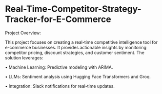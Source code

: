 # Real-Time-Competitor-Strategy-Tracker-for-E-Commerce

Project Overview:

This project focuses on creating a real-time competitive intelligence tool for e-commerce businesses. It provides actionable insights by monitoring competitor pricing, discount strategies, and customer sentiment. The solution leverages:

• Machine Learning: Predictive modeling with ARIMA.

• LLMs: Sentiment analysis using Hugging Face Transformers and Groq.

• Integration: Slack notifications for real-time updates.
